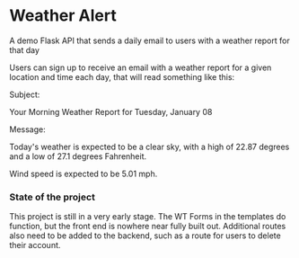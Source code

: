 # Weather Alert

A demo Flask API that sends a daily email to users with a weather report for that day

Users can sign up to receive an email with a weather report for a given location and time each day, that will read something like this:

Subject: 

Your Morning Weather Report for Tuesday, January 08

Message:

Today's weather is expected to be a clear sky, with a high of 22.87 degrees and a low of 27.1 degrees Fahrenheit.

Wind speed is expected to be 5.01 mph.

### State of the project

This project is still in a very early stage. The WT Forms in the templates do function, but the front end is nowhere near fully built out. Additional routes also need to be added to the backend, such as a route for users to delete their account.
